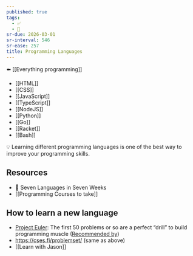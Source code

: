 ```yaml
---
published: true
tags:
  - ✅
  - 🧭
sr-due: 2026-03-01
sr-interval: 546
sr-ease: 257
title: Programming Languages
---
```

⬅️ [[Everything programming]]

- [[HTML]]
- [[CSS]]
- [[JavaScript]]
- [[TypeScript]]
- [[NodeJS]]
- [[Python]]
- [[Go]]
- [[Racket]]
- [[Bash]]

💡 Learning different programming languages is one of the best way to improve your programming skills.

## Resources
- 📕 Seven Languages in Seven Weeks 
- [[Programming Courses to take]]

## How to learn a new language
- [Project Euler]([https://projecteuler.net/archives](https://projecteuler.net/archives)): The first 50 problems or so are a perfect “drill” to build programming muscle ([Recommended by](https://matklad.github.io/2023/08/06/fantastic-learning-resources.html))
- https://cses.fi/problemset/ (same as above)
- [[Learn with Jason]]
